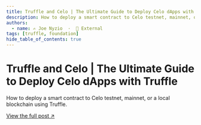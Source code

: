 ```yaml
---
title: Truffle and Celo | The Ultimate Guide to Deploy Celo dApps with Truffle
description: How to deploy a smart contract to Celo testnet, mainnet, or a local blockchain using Truffle.
authors:
  - name: ✍️ Joe Nyzio  ·  🔗 External
tags: [truffle, foundation]
hide_table_of_contents: true
---
```


# Truffle and Celo | The Ultimate Guide to Deploy Celo dApps with Truffle

How to deploy a smart contract to Celo testnet, mainnet, or a local blockchain using Truffle.

[View the full post ↗️](https://medium.com/celodevelopers/the-ultimate-guide-to-deploy-on-celo-with-truffle-65f862bae077)

<!--truncate-->
